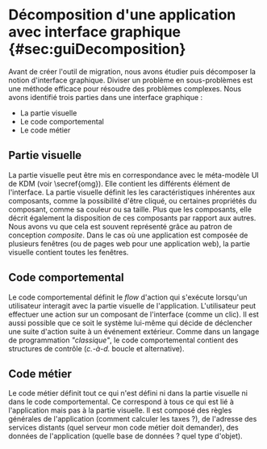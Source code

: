 # Décomposition d'une application avec interface graphique {#sec:guiDecomposition}

Avant de créer l'outil de migration,
    nous avons étudier puis décomposer la notion d'interface graphique.
Diviser un problème en sous-problèmes est une méthode efficace pour résoudre des problèmes complexes.
Nous avons identifié trois parties dans une interface graphique :

* La partie visuelle
* Le code comportemental
* Le code métier

## Partie visuelle

La partie visuelle peut être mis en correspondance avec le méta-modèle UI de KDM (voir \secref{omg}).
Elle contient les différents élément de l'interface.
La partie visuelle définit les les caractéristiques inhérentes aux composants, comme la possibilité d'être cliqué,
    ou certaines propriétés du composant, comme sa couleur ou sa taille.
Plus que les composants, elle décrit également la disposition
    de ces composants par rapport aux autres.
Nous avons vu que cela est souvent représenté grâce au patron de conception  _composite_.
Dans le cas où une application est composée de plusieurs fenêtres (ou de pages web pour une application web),
    la partie visuelle contient toutes les fenêtres.

## Code comportemental

Le code comportemental définit le _flow_ d'action qui s'exécute lorsqu'un
    utilisateur interagit avec la partie visuelle de l'application.
L'utilisateur peut effectuer une action sur un composant de l'interface (comme un clic).
Il est aussi possible que ce soit le système lui-même qui décide de déclencher une suite d'action suite à un événement extérieur.
Comme dans un langage de programmation _"classique"_, le code comportemental contient des structures de contrôle (_c.-à-d._ boucle et alternative).

## Code métier

Le code métier définit tout ce qui n'est défini ni dans la partie visuelle ni dans le code comportemental.
Ce correspond à tous ce qui est lié à l'application mais pas à la partie visuelle.
Il est composé des règles générales de l'application
    (comment calculer les taxes ?), de l'adresse des services distants (quel serveur mon code métier doit demander), des données de l'application (quelle base de données ? quel type d'objet).

